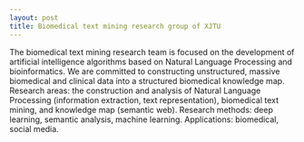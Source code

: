 ```yaml
---
layout: post
title: Biomedical text mining research group of XJTU
---
```

The biomedical text mining research team is focused on the development of artificial intelligence algorithms based on Natural Language Processing and
bioinformatics. We are committed to constructing unstructured, massive biomedical and clinical data into a structured biomedical knowledge map.
Research areas: the construction and analysis of Natural Language Processing (information extraction, text representation),
biomedical text mining, and knowledge map (semantic web). Research methods: deep learning, semantic analysis,
machine learning. Applications: biomedical, social media.
